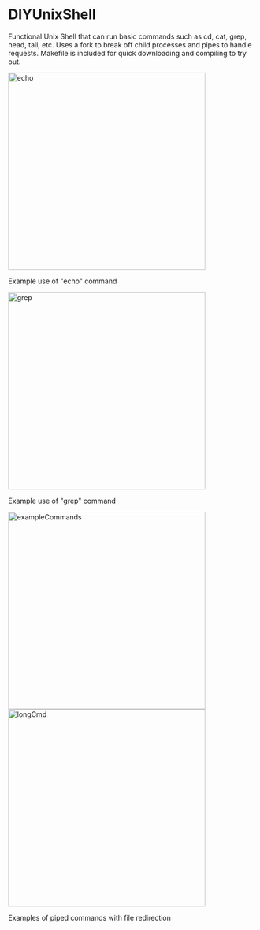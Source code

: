 # DIYUnixShell

Functional Unix Shell that can run basic commands such as cd, cat, grep, head, tail, etc. Uses a fork to break off child processes and pipes to handle requests. Makefile is included for quick downloading and compiling to try out. 


<img width="400" alt="echo" src="https://github.com/SarahBateman22/DIYUnixShell/assets/142822160/145e29c6-e6be-4241-865b-7842820511b8">

Example use of "echo" command


<img width="400" alt="grep" src="https://github.com/SarahBateman22/DIYUnixShell/assets/142822160/c12f1a3a-fa73-4433-953c-71892c15ac57">

Example use of "grep" command


<img width="400" alt="exampleCommands" src="https://github.com/SarahBateman22/DIYUnixShell/assets/142822160/addcdf4a-1e0f-4117-879c-1f0a29cc9bdd">

<img width="400" alt="longCmd" src="https://github.com/SarahBateman22/DIYUnixShell/assets/142822160/31b1fe86-749f-4e7a-b449-4c405cdc9d04">

Examples of piped commands with file redirection
